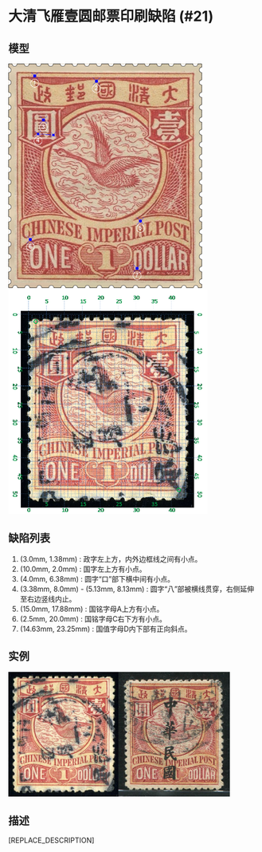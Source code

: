 # 大清飞雁壹圆邮票印刷缺陷 (#21)

## 模型
<img src="model.png" height=450/> <img src="sampling.png" height=450/>

## 缺陷列表
1. (3.0mm, 1.38mm) :  政字左上方，内外边框线之间有小点。
1. (10.0mm, 2.0mm) :  国字左上方有小点。
1. (4.0mm, 6.38mm) :  圆字“口”部下横中间有小点。
1. (3.38mm, 8.0mm) - (5.13mm, 8.13mm) :  圆字“八”部被横线贯穿，右侧延伸至右边竖线内止。
1. (15.0mm, 17.88mm) :  国铭字母A上方有小点。
1. (2.5mm, 20.0mm) :  国铭字母C右下方有小点。
1. (14.63mm, 23.25mm) :  国值字母D内下部有正向斜点。


## 实例
<img src="2009-03-10_00025383119A.jpg" height=250/><img src="2016-06-17_00215431004A.jpg" height=250/>


## 描述
[REPLACE_DESCRIPTION]
